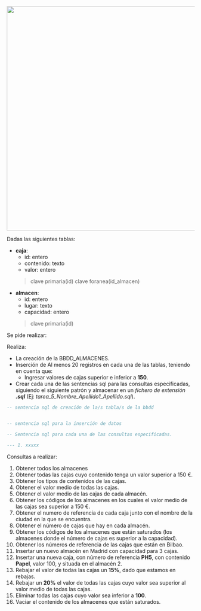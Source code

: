 <div>

<div align="center">
<img src="https://aluma3.com/wp-content/uploads/2021/08/Almacenes-Madrid-Paris.jpeg" width="600px"/>
</div>

Dadas las siguientes tablas:
- __caja__:
  - id: entero
  - contenido: texto
  - valor: entero
  > clave primaria(id)
  > clave foranea(id_almacen)
- __almacen__:
  - id: entero
  - lugar: texto
  - capacidad: entero
  > clave primaria(id)  

Se pide realizar:

Realiza:
- La creación de la BBDD_ALMACENES.
- Inserción de Al menos 20 registros en cada una de las tablas, teniendo en cuenta que:
	- Ingresar valores de cajas superior e inferior a __150__.
- Crear cada una de las sentencias sql para las consultas especificadas, siguiendo el siguiente patrón y almacenar en un _fichero de extensión_ ___.sql___ (Ej: _tarea_5_Nombre_Apellido1_Apellido.sql_).

```sql
-- sentencia sql de creación de la/s tabla/s de la bbdd


-- sentencia sql para la inserción de datos

-- Sentencia sql para cada una de las consultas especificadas.

--- 1. xxxxx

```

Consultas a realizar:
1. Obtener todos los almacenes
2. Obtener todas las cajas cuyo contenido tenga un valor superior a 150 €.
3. Obtener los tipos de contenidos de las cajas.
4. Obtener el valor medio de todas las cajas.
5. Obtener el valor medio de las cajas de cada almacén.
6. Obtener los códigos de los almacenes en los cuales el valor medio de las cajas sea superior a 150 €.
7. Obtener el numero de referencia de cada caja junto con el nombre de la ciudad en la que se encuentra.
8. Obtener el número de cajas que hay en cada almacén.
9. Obtener los códigos de los almacenes que están saturados (los almacenes donde el número de cajas es superior a la capacidad).
10. Obtener los números de referencia de las cajas que están en Bilbao.
11. Insertar un nuevo almacén en Madrid con capacidad para 3 cajas.
12. Insertar una nueva caja, con número de referencia __PH5__, con contenido __Papel__, valor
100, y situada en el almacén 2.
13. Rebajar el valor de todas las cajas un __15%__, dado que estamos en rebajas.
14. Rebajar un __20%__ el valor de todas las cajas cuyo valor sea superior al valor medio de todas las cajas.
15. Eliminar todas las cajas cuyo valor sea inferior a __100__.
16. Vaciar el contenido de los almacenes que están saturados.

</div>